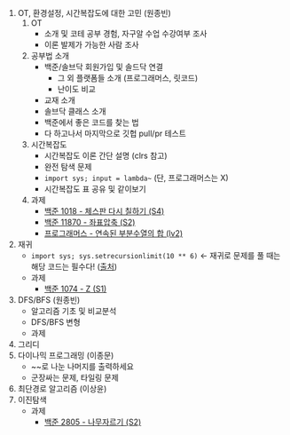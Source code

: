 <!-- 
아래 적힌 내용들은 팀장(원종빈)이 코테를 준비하면서 주제별로 도움이 될만한 내용들을 메모해둔 것들입니다.

발제자분들께서는 아래 내용에 크게 구애받지 않고 편하신대로 발제 구성하신 뒤, 아래 목차만 업데이트해주시면 감사하겠습니다!

-->

1. OT, 환경설정, 시간복잡도에 대한 고민 (원종빈)
    1. OT
        - 소개 및 코테 공부 경험, 자구알 수업 수강여부 조사
        - 이론 발제가 가능한 사람 조사
    2. 공부법 소개
        - 백준/솔브닥 회원가입 및 솔드닥 연결
            - 그 외 플랫폼들 소개 (프로그래머스, 릿코드)
            - 난이도 비교
        - 교재 소개
        - 솔브닥 클래스 소개
        - 백준에서 좋은 코드를 찾는 법
        - 다 하고나서 마지막으로 깃헙 pull/pr 테스트
    3. 시간복잡도
        - 시간복잡도 이론 간단 설명 (clrs 참고)
        - 완전 탐색 문제
        - `import sys; input = lambda~` (단, 프로그래머스는 X)
        - 시간복잡도 표 공유 및 같이보기
    4. 과제
        - [백준 1018 - 체스판 다시 칠하기 (S4)](https://www.acmicpc.net/problem/1018)
        - [백준 11870 - 좌표압축 (S2)](https://www.acmicpc.net/problem/18870)
        - [프로그래머스 - 연속된 부분수열의 합 (lv2)](https://school.programmers.co.kr/learn/courses/30/lessons/178870)      
2. 재귀
    - `import sys; sys.setrecursionlimit(10 ** 6)` <- 재귀로 문제를 풀 때는 해당 코드는 필수다! ([출처](https://fuzzysound.github.io/sys-setrecursionlimit))
    - 과제
        - [백준 1074 - Z (S1)](https://www.acmicpc.net/problem/1074)
3. DFS/BFS (원종빈)
    - 알고리즘 기초 및 비교분석
    - DFS/BFS 변형
    - 과제
4. 그리디
5. 다이나믹 프로그래밍 (이종문)
    - ~~로 나눈 나머지를 출력하세요
    - 군장싸는 문제, 타일링 문제
6. 최단경로 알고리즘 (이상윤)
7. 이진탐색 
    - 과제
        - [백준 2805 - 나무자르기 (S2)](https://www.acmicpc.net/problem/2805)
